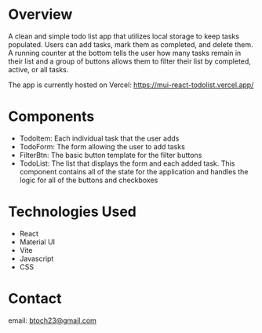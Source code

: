# Overview

A clean and simple todo list app that utilizes local storage to keep tasks populated. Users can add tasks, mark them as completed, and delete them. A running counter at the bottom tells the user how many tasks remain in their list and a group of buttons allows them to filter their list by completed, active, or all tasks.

The app is currently hosted on Vercel: https://mui-react-todolist.vercel.app/

# Components

<ul>
  <li>TodoItem: Each individual task that the user adds</li>
  <li>TodoForm: The form allowing the user to add tasks</li>
  <li>FilterBtn: The basic button template for the filter buttons</li>
  <li>
    TodoList: The list that displays the form and each added task. This component contains all      of the state for the application and handles the logic for all of the buttons and checkboxes
  </li>
</ul>

# Technologies Used

<ul>
  <li>React</li>
  <li>Material UI</li>
  <li>Vite</li>
  <li>Javascript</li>
  <li>CSS</li>
</ul>

# Contact

email: btoch23@gmail.com
